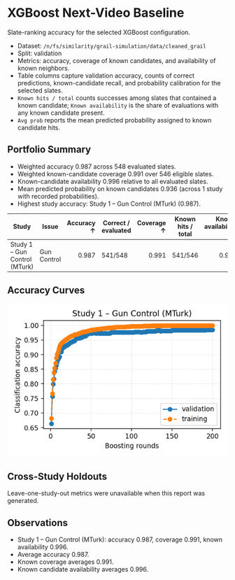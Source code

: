 # XGBoost Next-Video Baseline

Slate-ranking accuracy for the selected XGBoost configuration.

- Dataset: `/n/fs/similarity/grail-simulation/data/cleaned_grail`
- Split: validation
- Metrics: accuracy, coverage of known candidates, and availability of known neighbors.
- Table columns capture validation accuracy, counts of correct predictions, known-candidate recall, and probability calibration for the selected slates.
- `Known hits / total` counts successes among slates that contained a known candidate; `Known availability` is the share of evaluations with any known candidate present.
- `Avg prob` reports the mean predicted probability assigned to known candidate hits.

## Portfolio Summary

- Weighted accuracy 0.987 across 548 evaluated slates.
- Weighted known-candidate coverage 0.991 over 546 eligible slates.
- Known-candidate availability 0.996 relative to all evaluated slates.
- Mean predicted probability on known candidates 0.936 (across 1 study with recorded probabilities).
- Highest study accuracy: Study 1 – Gun Control (MTurk) (0.987).

| Study | Issue | Accuracy ↑ | Correct / evaluated | Coverage ↑ | Known hits / total | Known availability ↑ | Avg prob ↑ |
| --- | --- | ---: | --- | ---: | --- | ---: | ---: |
| Study 1 – Gun Control (MTurk) | Gun Control | 0.987 | 541/548 | 0.991 | 541/546 | 0.996 | 0.936 |

## Accuracy Curves

![Slate accuracy overview](curves/accuracy_overview.png)

## Cross-Study Holdouts

Leave-one-study-out metrics were unavailable when this report was generated.

## Observations

- Study 1 – Gun Control (MTurk): accuracy 0.987, coverage 0.991, known availability 0.996.
- Average accuracy 0.987.
- Known coverage averages 0.991.
- Known candidate availability averages 0.996.
